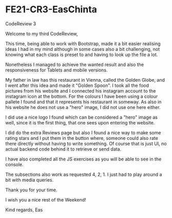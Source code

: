 # FE21-CR3-EasChinta
CodeReview 3

Welcome to my third CodeReview,

This time, being able to work with Bootstrap, made it a bit easier realising ideas I had in my mind although in some cases
also a bit challenging, not knowing what each class is preset to and having to look up the file a lot. 

Nonetheless I managed to achieve the wanted result and also the responsiveness for Tablets and mobile versions. 

My father in law has this restaurant in Vienna, called the Golden Globe, and I went after this idea and made it "Golden Spoon".
I took all the food pictures from his website and I connected his instagram account to the instagram icon at the bottom. 
For the colours I have been using a colour pallete I found and that it represents his restaurant in someway.
As also in his website he does not use a "hero" image, I did not use one here either. 

I did use a nice logo I found which can be considered a "hero" image as well, since it is the first thing, that one sees 
upon entering the website. 

I did do the extra Reviews page but also I found a nice way to make some rating stars and I put them in the button where,
someone could also rate there directly without having to write something. Of course that is just UI, no actual backend code
behind it to retrieve or send data. 

I have also completed all the JS exercises as you will be able to see in the console. 

The subsections also work as requested 4, 2, 1. I just had to play around a bit with media queries. 

Thank you for your time. 

I wish you a nice rest of the Weekend! 

Kind regards,
Eas



